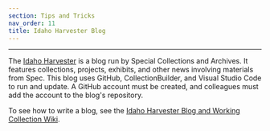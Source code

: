 ```yaml
---
section: Tips and Tricks
nav_order: 11
title: Idaho Harvester Blog
---
```

---

The [Idaho Harvester](https://harvester.lib.uidaho.edu) is a blog run by Special Collections and Archives. It features collections, projects, exhibits, and other news involving materials from Spec. This blog uses GitHub, CollectionBuilder, and Visual Studio Code to run and update. A GitHub account must be created, and colleagues must add the account to the blog's repository.

To see how to write a blog, see the [Idaho Harvester Blog and Working Collection Wiki](https://github.com/uidaholib/spec-lumber/wiki).